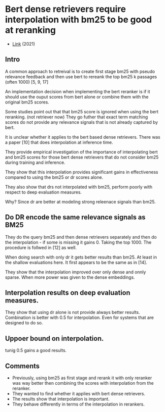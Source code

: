 # Bert dense retrievers require interpolation with bm25 to be good at reranking

- [Link](https://dl.acm.org/doi/10.1145/3471158.3472233) (2021)

## Intro

A common approach to retreival is to create first stage bm25 with pseudo relevance feedback and then use bert to rereank the top bm25 k passages (often 1000) [5, 9, 17]

An implementation decision when implementing the bert reranker is if it should use the ouput scores from bert alone or combine them with the original bm25 scores.

Some studies point out that that bm25 score is ignored when using the bert reranking. (not retriever now)
They go futher that exact term matching scores do not provide any relevance signals that is not already captured by bert.

It is unclear whether it applies to the bert based dense retrievers.
There was a paper [10] that does interpolation at inference time.

They provide empirical investigation of the importance of interpolating bert and bm25 scores for those bert dense retrievers that do not consider bm25 during training and inference.

They show that this interpolation provides significant gains in effectiveness compared to using the bm25 or dr scores alone.

They also show that drs not interpolated with bm25, perform poorly with respect to deep evaluation measures.

Why? 
Since dr are better at modeling strong releenace signals than bm25.

## Do DR encode the same relevance signals as BM25

They do the query bm25 and then dense retrievers separately and then do the interpolation - if some is missing it gains 0.
Taking the top 1000.
The procedure is follwed in [12] as well.

When doing search with only dr it gets better results than bm25.
At least in the shallow evaluations here.
It first appears to be the same as in [14].

They show that the interpolation improved over only dense and onnly sparse.
When more power was given to the dense embeddings.

## Interpolation results on deep evaluation measures.

They show that using dr alone is not provide always better results.
Combination is better with 0.5 for interpolation.
Even for systems that are designed to do so.

## Uppoer bound on interpolation.

tunig 0.5 gains a good results.

## Comments

- Previously, using bm25 as first stage and rerank it with only reranker was way better then combining the scores with interpolation from the reranker.
- They wanted to find whether it applies with bert dense retrievers.
- The results show that interpolation is important.
- They behave differently in terms of the interpolation in rerankers.